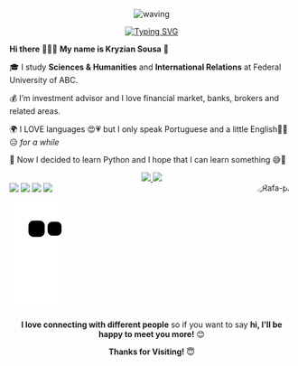 <div align="center" >

 ![waving](https://capsule-render.vercel.app/api?type=waving&height=90&color=gradient)


[![Typing SVG](https://readme-typing-svg.herokuapp.com?font=Mouse+Memoirs&size=65&pause=500&color=06CD9C&vCenter=true&width=600&height=70&lines=Kryzian+Sousa)](https://git.io/typing-svg)

<div align="left">

**Hi there** 🤗👋🏻 **My name is Kryzian Sousa** 🌷

🎓 I study **Sciences & Humanities** and **International Relations** at Federal University of ABC.

💰 I’m investment advisor and I love financial market, banks, brokers and related areas.

🌍 I LOVE languages 😍💗 but I only speak Portuguese and a little English😮‍💨😥 *for a while*

🐍 Now I decided to learn Python and I hope that I can learn something 😅🤣


<div align="center">
 <a href="https://github.com/Kryzian">
 <img height="180em" src="https://github-readme-stats.vercel.app/api?username=kryzian&show_icons=true&theme=dracula&include_all_commits=true&count_private=true"/>
 <img height="180em" src="https://github-readme-stats.vercel.app/api/top-langs/?username=kryzian&layout=compact&langs_count=7&theme=dracula"/>
</div>
  <img align="right" alt="Rafa-pic" height="150" style="border-radius:50px;" src="https://media.discordapp.net/attachments/639956127056134178/890373478988013628/Publicacoes_Instagram_1_1.png?width=676&height=676">
<div> 
   <a href="https://www.instagram.com/kryzian.sousa/" target="_blank"><img src="https://img.shields.io/badge/-Instagram-%23E4405F?style=for-the-badge&logo=instagram&logoColor=white" target="_blank"></a>
 	<a href="https://www.twitch.tv/kryzian" target="_blank"><img src="https://img.shields.io/badge/Twitch-9146FF?style=for-the-badge&logo=twitch&logoColor=white" target="_blank"></a>
  <a href = "mailto:kryzian.sousa@gmail.com"><img src="https://img.shields.io/badge/-Gmail-%23333?style=for-the-badge&logo=gmail&logoColor=white" target="_blank"></a>
  <a href="https://www.linkedin.com/in/kryzian/" target="_blank"><img src="https://img.shields.io/badge/-LinkedIn-%230077B5?style=for-the-badge&logo=linkedin&logoColor=white" target="_blank"></a> 
  
  ![Snake animation](https://github.com/rafaballerini/rafaballerini/blob/output/github-contribution-grid-snake.svg)
 
</div>

<div align="center" >

**I love connecting with different people** so if you want to say **hi, I'll be happy to meet you more!** 😊

**Thanks for Visiting!** 😇
